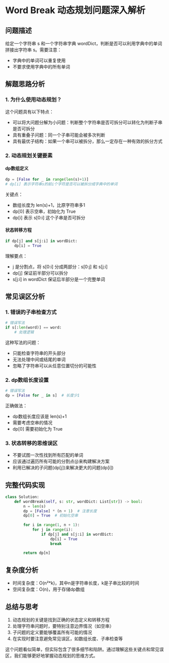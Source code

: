 # Word Break 动态规划问题深入解析

## 问题描述

给定一个字符串 s 和一个字符串字典 wordDict，判断是否可以利用字典中的单词拼接出字符串 s。需要注意：
- 字典中的单词可以重复使用
- 不要求使用字典中的所有单词

## 解题思路分析

### 1. 为什么使用动态规划？

这个问题具有以下特点：
- 可以将大问题分解为小问题：判断整个字符串是否可拆分可以转化为判断子串是否可拆分
- 具有重叠子问题：同一个子串可能会被多次判断
- 具有最优子结构：如果一个串可以被拆分，那么一定存在一种有效的拆分方式

### 2. 动态规划关键要素

#### dp数组定义
```python
dp = [False for _ in range(len(s)+1)]
# dp[i] 表示字符串s的前i个字符是否可以被拆分成字典中的单词
```

关键点：
- 数组长度为 len(s)+1，比原字符串多1
- dp[0] 表示空串，初始化为 True
- dp[i] 表示 s[0:i] 这个子串是否可拆分

#### 状态转移方程
```python
if dp[j] and s[j:i] in wordDict:
    dp[i] = True
```

理解要点：
- j 是分割点，将 s[0:i] 分成两部分：s[0:j] 和 s[j:i]
- dp[j] 保证前半部分可以拆分
- s[j:i] in wordDict 保证后半部分是一个完整单词

## 常见误区分析

### 1. 错误的子串检查方式
```python
# 错误写法
if s[:len(word)] == word:
    # 处理逻辑
```

这种写法的问题：
- 只能检查字符串的开头部分
- 无法处理中间或结尾的单词
- 忽略了字符串可以从任意位置切分的可能性

### 2. dp数组长度设置
```python
# 错误写法
dp = [False for _ in s]  # 长度少1
```

正确做法：
- dp数组长度应该是 len(s)+1
- 需要考虑空串的情况
- dp[0] 需要初始化为 True

### 3. 状态转移的思维误区
- 不要试图一次性找到所有匹配的单词
- 应该通过遍历所有可能的分割点(j)来构建解决方案
- 利用已解决的子问题(dp[j])来解决更大的问题(dp[i])

## 完整代码实现

```python
class Solution:
    def wordBreak(self, s: str, wordDict: List[str]) -> bool:
        n = len(s)
        dp = [False] * (n + 1)  # 注意长度
        dp[0] = True  # 初始化空串
        
        for i in range(1, n + 1):
            for j in range(i):
                if dp[j] and s[j:i] in wordDict:
                    dp[i] = True
                    break
        
        return dp[n]
```

## 复杂度分析

- 时间复杂度：O(n²*k)，其中n是字符串长度，k是子串比较的时间
- 空间复杂度：O(n)，用于存储dp数组

## 总结与思考

1. 动态规划的关键是找到正确的状态定义和转移方程
2. 处理字符串问题时，要特别注意边界情况（如空串）
3. 子问题的定义要能够覆盖所有可能的情况
4. 在实现时要注意避免常见误区，如数组长度、子串检查等

这个问题看似简单，但实际包含了很多细节和陷阱。通过理解这些关键点和常见误区，我们能够更好地掌握动态规划的思维方式。